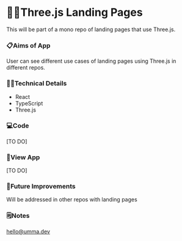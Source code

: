 # 🧚‍♀️Three.js Landing Pages
This will be part of a mono repo of landing pages that use Three.js. 

### 📋Aims of App
User can see different use cases of landing pages using Three.js in different repos. 

### 👩‍💻Technical Details
- React
- TypeScript
- Three.js

### 💻Code
[TO DO]

### 👀View App
[TO DO]

### 💭Future Improvements
Will be addressed in other repos with landing pages

### 🗒️Notes
hello@umma.dev
